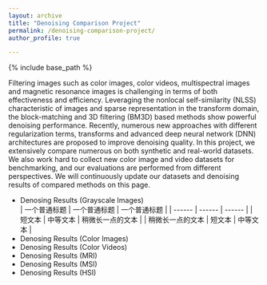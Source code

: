 ```yaml
---
layout: archive
title: "Denoising Comparison Project"
permalink: /denoising-comparison-project/
author_profile: true

---
```


{% include base_path %}

Filtering images such as color images, color videos, multispectral images and magnetic resonance images is challenging in terms of both effectiveness and efficiency. Leveraging the nonlocal self-similarity (NLSS) characteristic of images and sparse representation in the transform domain, the block-matching and 3D filtering (BM3D) based methods show powerful denoising performance. Recently, numerous new approaches with different regularization terms, transforms and advanced deep neural network (DNN) architectures are proposed to improve denoising quality. In this project, we extensively compare numerous on both synthetic and real-world datasets. We also work hard to collect new color image and video datasets for benchmarking, and our evaluations are performed from different perspectives. We will continuously update our datasets and denoising results of compared methods on this page.  
* Denosing Results (Grayscale Images)  
| 一个普通标题 | 一个普通标题 | 一个普通标题 |
| ------ | ------ | ------ |
| 短文本 | 中等文本 | 稍微长一点的文本 |
| 稍微长一点的文本 | 短文本 | 中等文本 |
* Denosing Results (Color Images)  
* Denosing Results (Color Videos)  
* Denosing Results (MRI)  
* Denosing Results (MSI)  
* Denosing Results (HSI)
